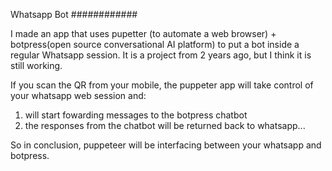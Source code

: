 Whatsapp Bot
############

I made an app that uses pupetter (to automate a web browser) + botpress(open source conversational AI platform) to put a bot inside a regular Whatsapp session.
It is a project from 2 years ago, but I think it is still working.

If you scan the QR from your mobile, the puppeter app will take control of your whatsapp web session and:
1) will start fowarding messages to the botpress chatbot
2) the responses from the chatbot will be returned back to whatsapp...

So in conclusion, puppeteer will be interfacing between your whatsapp and botpress.


